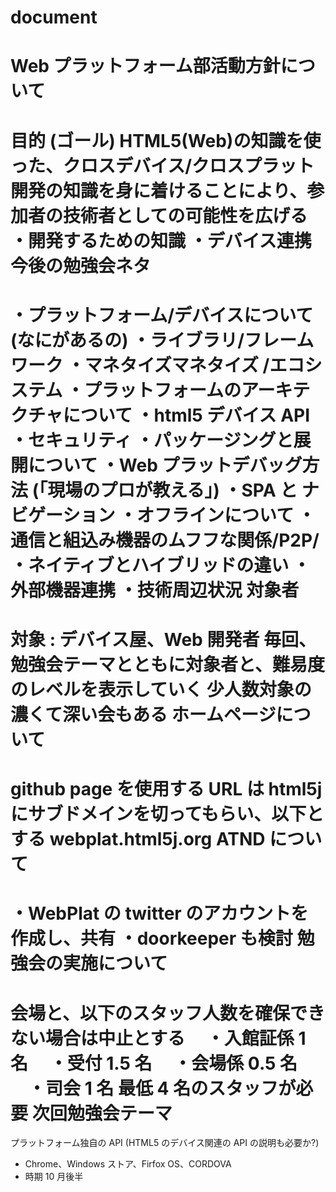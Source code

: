 # document


Web プラットフォーム部活動方針について
===
目的 (ゴール)
HTML5(Web)の知識を使った、クロスデバイス/クロスプラット開発の知識を身に着けることにより、参加者の技術者としての可能性を広げる
・開発するための知識
・デバイス連携
今後の勉強会ネタ
===
・プラットフォーム/デバイスについて (なにがあるの)
・ライブラリ/フレームワーク
・マネタイズマネタイズ /エコシステム
・プラットフォームのアーキテクチャについて
・html5 デバイス API 
・セキュリティ
・パッケージングと展開について
・Web プラットデバッグ方法 (「現場のプロが教える」)
・SPA と ナビゲーション
・オフラインについて
・通信と組込み機器のムフフな関係/P2P/
・ネイティブとハイブリッドの違い
・外部機器連携
・技術周辺状況
対象者
====
対象 : デバイス屋、Web 開発者
毎回、勉強会テーマとともに対象者と、難易度のレベルを表示していく
少人数対象の濃くて深い会もある
ホームページについて
===
github page を使用する
URL は html5j にサブドメインを切ってもらい、以下とする
webplat.html5j.org
ATND について
===
・WebPlat の twitter のアカウントを作成し、共有
・doorkeeper も検討
勉強会の実施について
===
会場と、以下のスタッフ人数を確保できない場合は中止とする
　・入館証係 1 名
　・受付 1.5 名
　・会場係 0.5 名
　・司会 1 名
最低 4 名のスタッフが必要
次回勉強会テーマ
===
プラットフォーム独自の API (HTML5 のデバイス関連の API の説明も必要か?)
- Chrome、Windows ストア、Firfox OS、CORDOVA
- 時期 10 月後半
